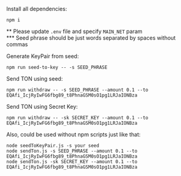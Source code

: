 Install all dependencies:
```
npm i
```

** Please update `.env` file and specify `MAIN_NET` param   
*** Seed phrase should be just words separated by spaces without commas

Generate KeyPair from seed:
```
npm run seed-to-key -- -s SEED_PHRASE
```

Send TON using seed:
```
npm run withdraw -- -s SEED_PHRASE --amount 0.1 --to EQAfi_IcjRyIwFG6fbg89_t8PhnaGSM0sO1pg1LRJaIONBza
```

Send TON using Secret Key:
```
npm run withdraw -- -sk SECRET_KEY --amount 0.1 --to EQAfi_IcjRyIwFG6fbg89_t8PhnaGSM0sO1pg1LRJaIONBza
```

Also, could be used without npm scripts just like that:
```
node seedToKeyPair.js -s your seed
node sendTon.js -s SEED_PHRASE --amount 0.1 --to EQAfi_IcjRyIwFG6fbg89_t8PhnaGSM0sO1pg1LRJaIONBza
node sendTon.js -sk SECRET_KEY --amount 0.1 --to EQAfi_IcjRyIwFG6fbg89_t8PhnaGSM0sO1pg1LRJaIONBza
```